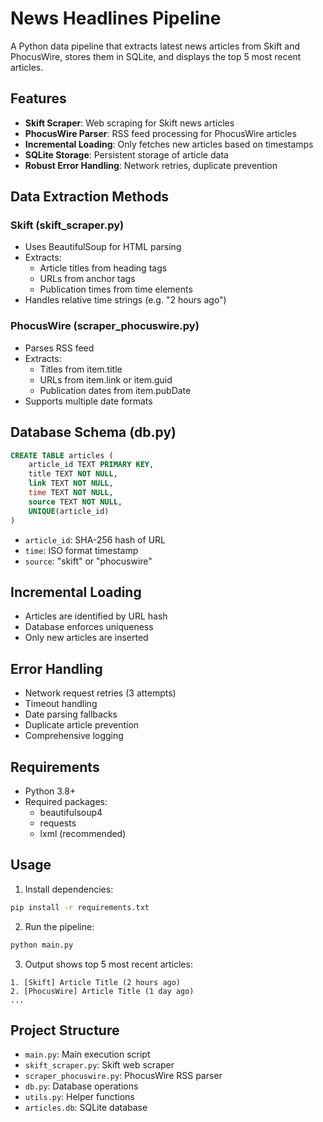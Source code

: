 # News Headlines Pipeline

A Python data pipeline that extracts latest news articles from Skift and PhocusWire, stores them in SQLite, and displays the top 5 most recent articles.

## Features

- **Skift Scraper**: Web scraping for Skift news articles
- **PhocusWire Parser**: RSS feed processing for PhocusWire articles
- **Incremental Loading**: Only fetches new articles based on timestamps
- **SQLite Storage**: Persistent storage of article data
- **Robust Error Handling**: Network retries, duplicate prevention

## Data Extraction Methods

### Skift (skift_scraper.py)
- Uses BeautifulSoup for HTML parsing
- Extracts:
  - Article titles from heading tags
  - URLs from anchor tags
  - Publication times from time elements
- Handles relative time strings (e.g. "2 hours ago")

### PhocusWire (scraper_phocuswire.py)
- Parses RSS feed
- Extracts:
  - Titles from item.title
  - URLs from item.link or item.guid
  - Publication dates from item.pubDate
- Supports multiple date formats

## Database Schema (db.py)

```sql
CREATE TABLE articles (
    article_id TEXT PRIMARY KEY,
    title TEXT NOT NULL,
    link TEXT NOT NULL,
    time TEXT NOT NULL,
    source TEXT NOT NULL,
    UNIQUE(article_id)
)
```

- `article_id`: SHA-256 hash of URL
- `time`: ISO format timestamp
- `source`: "skift" or "phocuswire"

## Incremental Loading

- Articles are identified by URL hash
- Database enforces uniqueness
- Only new articles are inserted

## Error Handling

- Network request retries (3 attempts)
- Timeout handling
- Date parsing fallbacks
- Duplicate article prevention
- Comprehensive logging

## Requirements

- Python 3.8+
- Required packages:
  - beautifulsoup4
  - requests
  - lxml (recommended)

## Usage

1. Install dependencies:
```bash
pip install -r requirements.txt
```

2. Run the pipeline:
```bash
python main.py
```

3. Output shows top 5 most recent articles:
```
1. [Skift] Article Title (2 hours ago)
2. [PhocusWire] Article Title (1 day ago)
...
```

## Project Structure

- `main.py`: Main execution script
- `skift_scraper.py`: Skift web scraper
- `scraper_phocuswire.py`: PhocusWire RSS parser
- `db.py`: Database operations
- `utils.py`: Helper functions
- `articles.db`: SQLite database